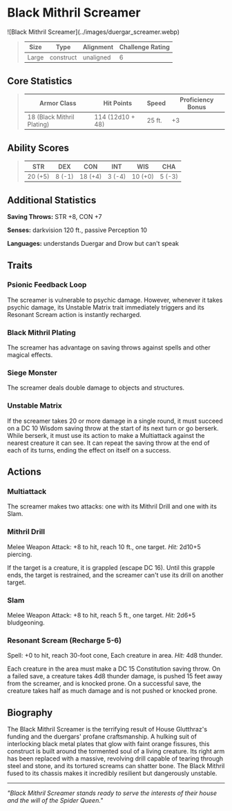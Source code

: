 # Black Mithril Screamer

<link rel="stylesheet" href="../../drow_theme.css">
![Black Mithril Screamer](../images/duergar_screamer.webp)

> | **Size** | **Type** | **Alignment** | **Challenge Rating** |
> |----------|----------|---------------|----------------------|
> | Large | construct | unaligned | 6 |

## Core Statistics

> | **Armor Class** | **Hit Points** | **Speed** | **Proficiency Bonus** |
> |-----------------|----------------|-----------|------------------------|
> | 18 (Black Mithril Plating) | 114 (12d10 + 48) | 25 ft. | +3 |

## Ability Scores

> | **STR** | **DEX** | **CON** | **INT** | **WIS** | **CHA** |
> |---------|---------|---------|---------|---------|---------|
> | 20 (+5) | 8 (-1) | 18 (+4) | 3 (-4) | 10 (+0) | 5 (-3) |

## Additional Statistics

**Saving Throws:** STR +8, CON +7

**Senses:** darkvision 120 ft., passive Perception 10

**Languages:** understands Duergar and Drow but can't speak

## Traits

### Psionic Feedback Loop
The screamer is vulnerable to psychic damage. However, whenever it takes psychic damage, its Unstable Matrix trait immediately triggers and its Resonant Scream action is instantly recharged.

### Black Mithril Plating
The screamer has advantage on saving throws against spells and other magical effects.

### Siege Monster
The screamer deals double damage to objects and structures.

### Unstable Matrix
If the screamer takes 20 or more damage in a single round, it must succeed on a DC 10 Wisdom saving throw at the start of its next turn or go berserk. While berserk, it must use its action to make a Multiattack against the nearest creature it can see. It can repeat the saving throw at the end of each of its turns, ending the effect on itself on a success.

## Actions

### Multiattack
The screamer makes two attacks: one with its Mithril Drill and one with its Slam.

### Mithril Drill
Melee Weapon Attack: +8 to hit, reach 10 ft., one target. *Hit:* 2d10+5 piercing.

If the target is a creature, it is grappled (escape DC 16). Until this grapple ends, the target is restrained, and the screamer can't use its drill on another target.

### Slam
Melee Weapon Attack: +8 to hit, reach 5 ft., one target. *Hit:* 2d6+5 bludgeoning.

### Resonant Scream (Recharge 5-6)
Spell: +0 to hit, reach 30-foot cone, Each creature in area. *Hit:* 4d8 thunder.

Each creature in the area must make a DC 15 Constitution saving throw. On a failed save, a creature takes 4d8 thunder damage, is pushed 15 feet away from the screamer, and is knocked prone. On a successful save, the creature takes half as much damage and is not pushed or knocked prone.

## Biography

The Black Mithril Screamer is the terrifying result of House Glutthraz's funding and the duergars' profane craftsmanship. A hulking suit of interlocking black metal plates that glow with faint orange fissures, this construct is built around the tormented soul of a living creature. Its right arm has been replaced with a massive, revolving drill capable of tearing through steel and stone, and its tortured screams can shatter bone. The Black Mithril fused to its chassis makes it incredibly resilient but dangerously unstable.

---

*"Black Mithril Screamer stands ready to serve the interests of their house and the will of the Spider Queen."*